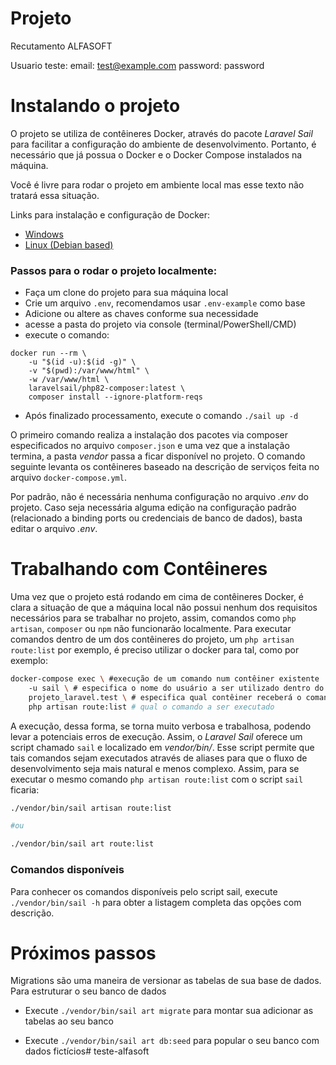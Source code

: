 # Projeto

Recutamento ALFASOFT

Usuario teste: 
email: test@example.com
password: password

# Instalando o projeto

O projeto se utiliza de contêineres Docker, através do pacote _Laravel Sail_ para facilitar a configuração do ambiente de desenvolvimento. Portanto, é necessário que já possua o Docker e o Docker Compose instalados na máquina.

Você é livre para rodar o projeto em ambiente local mas esse texto não tratará essa situação.

Links para instalação e configuração de Docker:

-   [Windows](https://docs.docker.com/docker-for-windows/install/)
-   [Linux (Debian based)](https://docs.docker.com/engine/install/ubuntu/)

### Passos para o rodar o projeto localmente:

-   Faça um clone do projeto para sua máquina local
-   Crie um arquivo `.env`, recomendamos usar `.env-example` como base
-   Adicione ou altere as chaves conforme sua necessidade
-   acesse a pasta do projeto via console (terminal/PowerShell/CMD)
-   execute o comando:

```shell
docker run --rm \
    -u "$(id -u):$(id -g)" \
    -v "$(pwd):/var/www/html" \
    -w /var/www/html \
    laravelsail/php82-composer:latest \
    composer install --ignore-platform-reqs
```

-   Após finalizado processamento, execute o comando `./sail up -d`

O primeiro comando realiza a instalação dos pacotes via composer especificados no arquivo `composer.json` e uma vez que a instalação termina, a pasta _vendor_ passa a ficar disponível no projeto. O comando seguinte levanta os contêineres baseado na descrição de serviços feita no arquivo `docker-compose.yml`.

Por padrão, não é necessária nenhuma configuração no arquivo _.env_ do projeto. Caso seja necessária alguma edição na configuração padrão (relacionado a binding ports ou credenciais de banco de dados), basta editar o arquivo _.env_.

# Trabalhando com Contêineres

Uma vez que o projeto está rodando em cima de contêineres Docker, é clara a situação de que a máquina local não possui nenhum dos requisitos necessários para se trabalhar no projeto, assim, comandos como `php artisan`, `composer` ou `npm` não funcionarão localmente. Para executar comandos dentro de um dos contêineres do projeto, um `php artisan route:list` por exemplo, é preciso utilizar o docker para tal, como por exemplo:

```bash
docker-compose exec \ #execução de um comando num contêiner existente
    -u sail \ # especifica o nome do usuário a ser utilizado dentro do contêiner
    projeto_laravel.test \ # especifica qual contêiner receberá o comando
    php artisan route:list # qual o comando a ser executado
```

A execução, dessa forma, se torna muito verbosa e trabalhosa, podendo levar a potenciais erros de execução. Assim, o _Laravel Sail_ oferece um script chamado `sail` e localizado em _vendor/bin/_. Esse script permite que tais comandos sejam executados através de aliases para que o fluxo de desenvolvimento seja mais natural e menos complexo. Assim, para se executar o mesmo comando `php artisan route:list` com o script `sail` ficaria:

```bash
./vendor/bin/sail artisan route:list

#ou

./vendor/bin/sail art route:list
```

### Comandos disponíveis

Para conhecer os comandos disponíveis pelo script sail, execute `./vendor/bin/sail -h` para obter a listagem completa das opções com descrição.

# Próximos passos

Migrations são uma maneira de versionar as tabelas de sua base de dados. Para estruturar o seu banco de dados

-   Execute `./vendor/bin/sail art migrate` para montar sua adicionar as tabelas ao seu banco

-   Execute `./vendor/bin/sail art db:seed` para popular o seu banco com dados fictícios# teste-alfasoft
